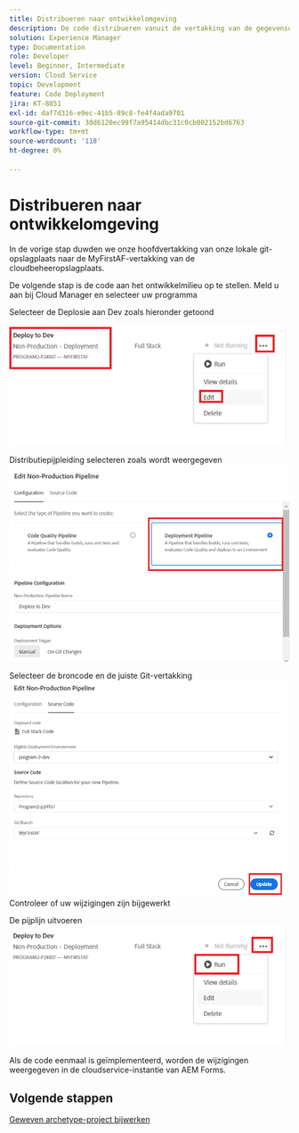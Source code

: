 ```yaml
---
title: Distribueren naar ontwikkelomgeving
description: De code distribueren vanuit de vertakking van de gegevensopslagruimte van de cloud Manager
solution: Experience Manager
type: Documentation
role: Developer
level: Beginner, Intermediate
version: Cloud Service
topic: Development
feature: Code Deployment
jira: KT-8851
exl-id: daf7d316-e9ec-41b5-89c8-fe4f4ada9701
source-git-commit: 30d6120ec99f7a95414dbc31c0cb002152bd6763
workflow-type: tm+mt
source-wordcount: '118'
ht-degree: 0%

---
```


# Distribueren naar ontwikkelomgeving

In de vorige stap duwden we onze hoofdvertakking van onze lokale git-opslagplaats naar de MyFirstAF-vertakking van de cloudbeheeropslagplaats.

De volgende stap is de code aan het ontwikkelmilieu op te stellen.
Meld u aan bij Cloud Manager en selecteer uw programma

Selecteer de Deplosie aan Dev zoals hieronder getoond


![eerste stap](assets/deploy-first-step1.png)


Distributiepijpleiding selecteren zoals wordt weergegeven
![eerste stap](assets/deploy1.png)

Selecteer de broncode en de juiste Git-vertakking
![eerste stap](assets/deploy2.png)
Controleer of uw wijzigingen zijn bijgewerkt

De pijplijn uitvoeren
![pijpleiding](assets/run-pipeline.png)

Als de code eenmaal is geïmplementeerd, worden de wijzigingen weergegeven in de cloudservice-instantie van AEM Forms.

## Volgende stappen

[Geweven archetype-project bijwerken](./updating-project-archetype.md)

